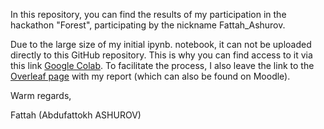 In this repository, you can find the results of my participation in the hackathon "Forest", participating by the nickname Fattah_Ashurov.

Due to the large size of my initial ipynb. notebook, it can not be uploaded directly to this GitHub repository. This is why you can find access to it via this link [Google Colab](https://colab.research.google.com/drive/1k4j4QIlfP4f7e16UufmhwtWAnejCF4bX?usp=sharing).
To facilitate the process, I also leave the link to the [Overleaf page](https://www.overleaf.com/read/yqswhjsjknrn#e60d3a) with my report (which can also be found on Moodle).


Warm regards,

Fattah (Abdufattokh ASHUROV)
